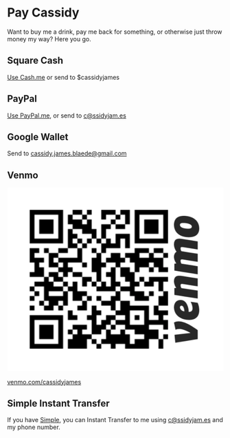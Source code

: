 # Pay Cassidy

Want to buy me a drink, pay me back for something, or otherwise just throw money
my way? Here you go.


<h2><i class="fa fa-fw fa-usd"></i> Square Cash</h2>

[Use Cash.me](https://cash.me/$cassidyjames) or send to $cassidyjames


<h2><i class="fa fa-fw fa-paypal"></i> PayPal</h2>

[Use PayPal.me](https://paypal.me/cassidyjames), or send to c@ssidyjam.es


<h2><i class="fa fa-fw fa-google-wallet"></i> Google Wallet</h2>

Send to cassidy.james.blaede@gmail.com


<h2>Venmo</h2>

[![Venmo barcode](/images/venmo.png)](https://venmo.com/cassidyjames)

[venmo.com/cassidyjames](https://venmo.com/cassidyjames)


<h2>Simple Instant Transfer</h2>

If you have [Simple](https://simple.com/friends/BQMJNZY), you can Instant
Transfer to me using c@ssidyjam.es and my phone number.
